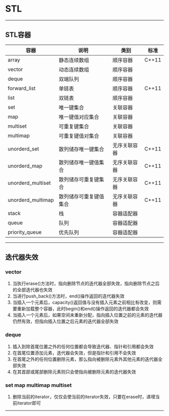 # STL

---

## STL容器

容器|说明|类别|标准
-|-|-|-
array|静态连续数组|顺序容器|C++11
vector|动态连续数组|顺序容器|
deque|双端队列|顺序容器|
forward_list|单链表|顺序容器|C++11
list|双链表|顺序容器|
set|唯一键集合|关联容器|
map|唯一键值对应集合|关联容器|
multiset|可重复键集合|关联容器|
multimap|可重复键值对集合|关联容器|
unorderd_set|散列储存唯一键集合|无序关联容器|C++11
unorderd_map|散列储存唯一键值集合|无序关联容器|C++11
unorderd_multiset|散列储存可重复键集合|无序关联容器|C++11
unorderd_multimap|散列储存可重复键值集合|无序关联容器|C++11
stack|栈|容器适配器|
queue|队列|容器适配器|
priority_queue|优先队列|容器适配器|

---

## 迭代器失效

### vector

1. 当执行erase()方法时，指向删除节点的迭代器全部失效，指向删除节点之后的全部迭代器也失效
2. 当进行push_back()方法时，end()操作返回的迭代器失效
3. 当插入一个元素后，capacity()返回值与没有插入元素之前相比有改变，则需要重新加载整个容器，此时begin()和end()操作返回的迭代器都会失效
4. 当插入一个元素后，如果空间未重新分配，指向插入位置之前的元素的迭代器仍然有效，但指向插入位置之后元素的迭代器全部失效

### deque

1. 插入到除首尾位置之外的任何位置都会导致迭代器、指针和引用都会失效
2. 在首尾位置添加元素，迭代器会失效，但是指针和引用不会失效
3. 在首尾之外的任何位置删除元素，那么指向被删除元素外其他元素的迭代器全部失效
4. 在其首部或尾部删除元素则只会使指向被删除元素的迭代器失效

### set map multimap multiset

1. 删除当前的iterator，仅仅会使当前的iterator失效，只要在erase时，递增当前iterator即可

---
